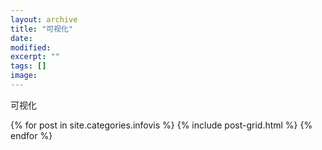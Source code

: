 ```yaml
---
layout: archive
title: "可视化"
date: 
modified:
excerpt: ""
tags: []
image: 
---
```


可视化

<div class="tiles">
{% for post in site.categories.infovis %}
  {% include post-grid.html %}
{% endfor %}
</div><!-- /.tiles 把所有categories 有 notes 的列出来-->
